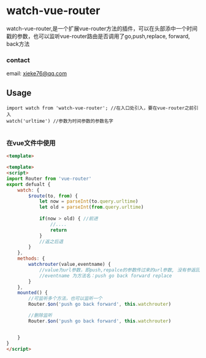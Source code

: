 # watch-vue-router
watch-vue-router,是一个扩展vue-router方法的插件，可以在头部添中一个时间戳的参数，也可以监听vue-router路由是否调用了go,push,replace, forward, back方法

### contact
email: xieke76@qq.com


## Usage

```javascrit
import watch from 'watch-vue-router'; //在入口处引入，要在vue-router之前引入
watch('urltime') //参数为时间参数的参数名字


```


### 在vue文件中使用

```html
<template>

<template>
<script>
import Router from 'vue-router'
export defualt {
    watch: {
        $route(to, from) {
            let now = parseInt(to.query.urltime)
            let old = parseInt(from.query.urltime)
            
            if(now > old) { //前进
                //....
                return
            }
            //返之后退
        }
    },
    methods: {
        watchrouter(value,eventname) {
            //value为url参数，即push,repalce的参数传过来的url参数, 没有参返回方法名
            //eventname 为方法名：push go back forward replace
        }
    },
    mounted() {
        //可监听多个方法，也可以监听一个
        Router.$on('push go back forward', this.watchrouter)

        //删除监听
        Router.$on('push go back forward', this.watchrouter)


    }
}
</script>
```

